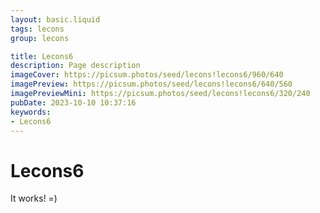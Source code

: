 ```yaml
---
layout: basic.liquid
tags: lecons
group: lecons

title: Lecons6
description: Page description
imageCover: https://picsum.photos/seed/lecons!lecons6/960/640
imagePreview: https://picsum.photos/seed/lecons!lecons6/640/560
imagePreviewMini: https://picsum.photos/seed/lecons!lecons6/320/240
pubDate: 2023-10-10 10:37:16
keywords:
- Lecons6
---
```


# Lecons6

It works! =)
